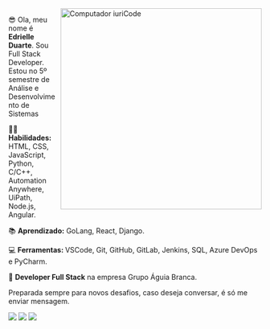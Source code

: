 
<img src="https://raw.githubusercontent.com/MicaelliMedeiros/micaellimedeiros/master/image/computer-illustration.png" min-width="400px" max-width="400px" width="400px" align="right" alt="Computador iuriCode">
<p> 😎 Ola, meu nome é <strong>Edrielle Duarte</strong>. Sou Full Stack Developer. Estou no 5º semestre de Análise e Desenvolvimento de Sistemas</p>
<p> 👩‍💻 <strong>Habilidades:</strong> HTML, CSS, JavaScript, Python, C/C++, Automation Anywhere, UiPath, Node.js, Angular.</p>
<p>📚  <strong>Aprendizado:</strong> GoLang, React, Django. </p>
<p>💻  <strong>Ferramentas: </strong> VSCode, Git, GitHub, GitLab, Jenkins, SQL, Azure DevOps e PyCharm. </p>
<p>💼 <strong>Developer Full Stack</strong> na empresa Grupo Águia Branca. </p>

<p> Preparada sempre para novos desafios, caso deseja conversar, é só me enviar mensagem. </p>

<p align="left">
  <a href="mailto:edrielleduarte@gmail.com" alt="Gmail">
    <img src="https://img.shields.io/badge/-Gmail-FF0000?style=flat-square&labelColor=FF0000&logo=gmail&logoColor=white&link=LINK-DO-SEU-EMAIL"/></a>
  
  <a href="https://www.linkedin.com/in/edrielleduarte/" alt="Linkedin">
  <img src="https://img.shields.io/badge/-Linkedin-0e76a8?style=flat-square&logo=Linkedin&logoColor=white&link=LINK-DO-SEU-LINKEDIN"/></a>
  
  <a href="https://www.instagram.com/edrielleduarte/" alt="Instagram">
  <img src="https://img.shields.io/badge/-Instagram-DF0174?style=flat-square&labelColor=DF0174&logo=instagram&logoColor=white&link=LINK-DO-SEU-INSTAGRAM"/></a>
</p>  
